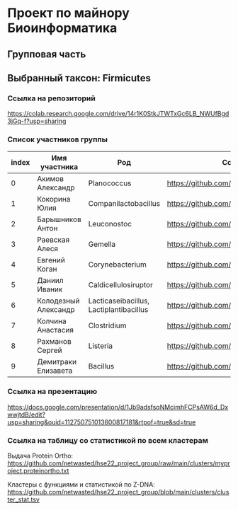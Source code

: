 # Проект по майнору Биоинформатика
## Групповая часть
## Выбранный таксон: Firmicutes

### Ссылка на репозиторий

https://colab.research.google.com/drive/14r1K0StkJTWTxGc6LB_NWUfBgd3jGq-f?usp=sharing

### Список участников группы

|index|Имя участника|Род|Ссылка на репозиторий|
|---|---|---|---|
|0|Акимов Александр|Planococcus|https://github.com/brokensm1le/hse22_project_Firmicutes|
|1|Кокорина Юлия|Companilactobacillus|https://github.com/jakokorina/hse22_project_Firmicutes|
|2|Барышников Антон|Leuconostoc|https://github.com/abarankab/hse22_bioinf_project|
|3|Раевская Алеся|Gemella|https://github.com/Esya-rae/hse22_project|
|4|Евгений Коган|Corynebacterium|https://github.com/mondique/hse22_project|
|5|Даниил Иваник|Caldicellulosiruptor|https://github.com/divanik/hse22_project|
|6|Колодезный Александр|Lacticaseibacillus, Lactiplantibacillus|https://github.com/AlexKolodezny/hse22_project|
|7|Колчина Анастасия|Clostridium|https://github.com/netwasted/hse22_project_Firmicutes|
|8|Рахманов Сергей|Listeria|https://github.com/shoraii/hse22_project|
|9|Демитраки Елизавета|Bacillus|https://github.com/x3042/hse22_project_bioinf|

### Ссылка на презентацию

https://docs.google.com/presentation/d/1Jb9adsfsqNMcimhFCPsAW6d_DxwwjtdB/edit?usp=sharing&ouid=112750751013600817181&rtpof=true&sd=true

### Ссылка на таблицу со статистикой по всем кластерам

Выдача Protein Ortho: https://github.com/netwasted/hse22_project_group/raw/main/clusters/myproject.proteinortho.txt

Кластеры с функциями и статистикой по Z-DNA: https://github.com/netwasted/hse22_project_group/blob/main/clusters/cluster_stat.tsv
